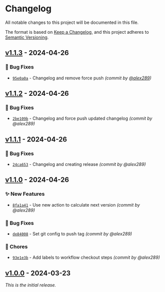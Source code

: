 # Changelog
All notable changes to this project will be documented in this file.

The format is based on [Keep a Changelog](https://keepachangelog.com/en/1.0.0/),
and this project adheres to [Semantic Versioning](https://semver.org/spec/v2.0.0.html).

## [v1.1.3] - 2024-04-26
### :bug: Bug Fixes
- [`95e0a0a`](https://github.com/alex289/CleanArchitecture/commit/95e0a0af139dddab6e0c7204edb4653e16578776) - Changelog and remove force push *(commit by [@alex289](https://github.com/alex289))*


## [v1.1.2] - 2024-04-26
### :bug: Bug Fixes
- [`2be109b`](https://github.com/alex289/CleanArchitecture/commit/2be109b468714366a9be327a9e550f413b42728c) - Changelog and force push updated changelog *(commit by @alex289)*


## [v1.1.1] - 2024-04-26
### :bug: Bug Fixes
- [`24ca653`](https://github.com/alex289/CleanArchitecture/commit/24ca6530244c667913d45ba78de1c5a1132ab905) - Changelog and creating release *(commit by @alex289)*


## [v1.1.0] - 2024-04-26
### :sparkles: New Features
- [`8fa1a41`](https://github.com/alex289/CleanArchitecture/commit/8fa1a41c0971dd04a1c40247387cce1712052522) - Use new action to calculate next version *(commit by @alex289)*

### :bug: Bug Fixes
- [`de84008`](https://github.com/alex289/CleanArchitecture/commit/de840088455b5879361b4c226b344e528164882d) - Set git config to push tag *(commit by @alex289)*

### :wrench: Chores
- [`93e1e3b`](https://github.com/alex289/CleanArchitecture/commit/93e1e3ba564e7876680d4b18ea4014ba9fa80002) - Add labels to workflow checkout steps *(commit by @alex289)*


## [v1.0.0] - 2024-03-23
_This is the initial release._

[v1.0.0]: https://github.com/alex289/CleanArchitecture/commits/v1.0.0
[v1.1.0]: https://github.com/alex289/CleanArchitecture/compare/v1.0.0...v1.1.0
[v1.1.1]: https://github.com/alex289/CleanArchitecture/compare/v1.1.0...v1.1.1
[v1.1.2]: https://github.com/alex289/CleanArchitecture/compare/v1.1.1...v1.1.2
[v1.1.3]: https://github.com/alex289/CleanArchitecture/compare/v1.1.2...v1.1.3
